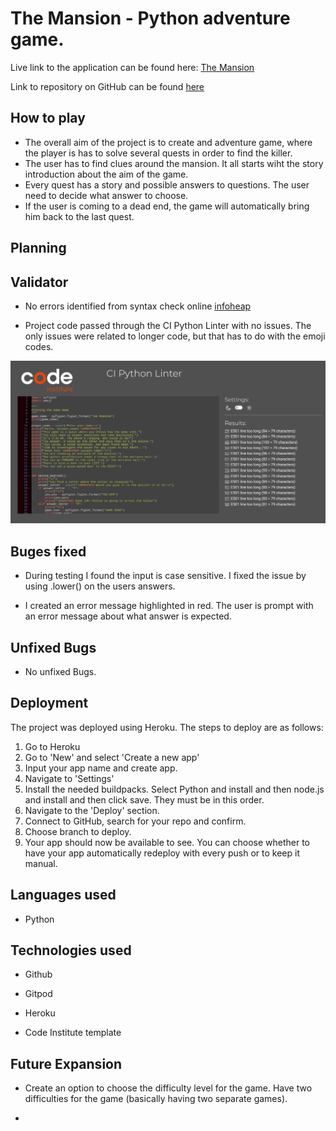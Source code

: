 # The Mansion - Python adventure game.

Live link to the application can be found here: [The Mansion](https://project-3-python-game.herokuapp.com/)

Link to repository on GitHub can be found [here](https://github.com/adrian-cucuet/project3-python-game)

## How to play

* The overall aim of the project is to create and adventure game, where the player is has to solve several quests in order to find the killer.
* The user has to find clues around the mansion. It all starts wiht the story introduction about the aim of the game.
* Every quest has a story and possible answers to questions. The user need to decide what answer to choose.
* If the user is coming to a dead end, the game will automatically bring him back to the last quest.

## Planning


## Validator

* No errors identified from syntax check online [infoheap](https://infoheap.com/python-lint-online/)

* Project code passed through the CI Python Linter with no issues. The only issues were related to longer code, but that has to do with the emoji codes.

![CI Python Linter](/images/CI-linter.png)

## Buges fixed

* During testing I found the input is case sensitive. I fixed the issue by using .lower() on the users answers.

* I created an error message highlighted in red. The user is prompt with an error message about what answer is expected.

## Unfixed Bugs

* No unfixed Bugs.

## Deployment

The project was deployed using Heroku. The steps to deploy are as follows:

  1. Go to Heroku
  2. Go to 'New' and select 'Create a new app'
  3. Input your app name and create app.
  4. Navigate to 'Settings'
  5. Install the needed buildpacks. Select Python and install and then node.js and 
     install and then click save. They must be in this order.
  6. Navigate to the 'Deploy' section.
  7. Connect to GitHub, search for your repo and confirm.
  8. Choose branch to deploy.
  9. Your app should now be available to see. You can choose whether to have your app 
     automatically redeploy with every push or to keep it manual.

## Languages used 

 * Python

## Technologies used

 * Github 

 * Gitpod

 * Heroku

 * Code Institute template

 ## Future Expansion

 * Create an option to choose the difficulty level for the game. Have two difficulties for the game (basically having two separate games).

 * 
